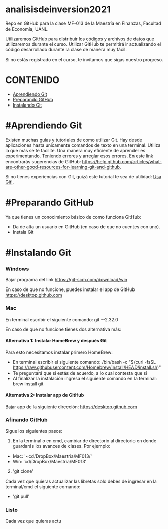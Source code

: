 # analisisdeinversion2021
Repo en GitHub para la clase MF-013 de la Maestría en Finanzas, Facultad de Economía, UANL.

Utilizaremos GitHub para distribuir los códigos y archivos de datos que utilizaremos durante el curso.  Utilizar GitHub te permitirá ir actualizando el código desarrollado durante la clase de manera muy fácil.

Si no estás registrado en el curso, te invitamos que sigas nuestro progreso.


CONTENIDO
===


* [Aprendiendo Git](#aprendiendo-git)
* [Preparando GitHub](#preparando-github)
* [Instalando Git](#instalando-git)

#Aprendiendo Git
===
Existen muchas guías y tutoriales de como utilizar Git.  Hay desde aplicaciones hasta unicamente comandos de texto en una terminal.  Utiliza la que más se te facilite. Una manera muy eficiente de aprender es experimentando.  Teniendo errores y arreglar esos errores.  En este link encontrarás sugerencias de GitHub:  https://help.github.com/articles/what-are-other-good-resources-for-learning-git-and-github.

Si no tienes experiencias con Git, quizá este tutorial te sea de utilidad: [Usa Git!](https://docs.github.com/en/get-started/quickstart/set-up-git).

#Preparando GitHub
===
Ya que tienes un conocimiento básico de como funciona GitHub:
* Da de alta un usuario en GitHub (en caso de que no cuentes con uno).
* Instala Git


#Instalando Git
===

### Windows
Bajar programa del link  https://git-scm.com/download/win 

En caso de que no funcione, puedes instalar el app de GitHub https://desktop.github.com

### Mac
En terminal escribir el siguiente comando:  git --2.32.0

En caso de que no funcione tienes dos alternativa más:
#### Alternativa 1: Instalar HomeBrew y después Git
Para esto necesitamos instalar primero HomeBrew:
* En terminal escribir el siguiente comando: /bin/bash -c "$(curl -fsSL https://raw.githubusercontent.com/Homebrew/install/HEAD/install.sh)"
* Te preguntará que si estás de acuerdo, a lo cual contesta que sí
* Al finalizar la instalación ingresa el siguiente comando en la terminal:  brew install git

#### Alternativa 2:  Instalar app de GitHub
Bajar app de la siguiente dirección:  https://desktop.github.com

### Afinando GitHub
Sigue los siguientes pasos:
1. En la terminal o en cmd, cambiar de directorio al directorio en donde guardarás los avances de clases.  Por ejemplo:
  * Mac: '~cd/DropBox/Maestria/MF013/'
  * Win: 'cd/DropBox/Maestria/MF013'
2. 'git clone'

Cada vez que quieras actualizar las libretas solo debes de ingresar en la terminal/cmd el siguiente comando:
* 'git pull'


### Listo
Cada vez que quieras actu
